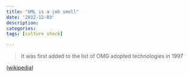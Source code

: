 ```yaml
---
title: "UML is a job smell"
date: '2012-12-03'
description:
categories:
tags: [culture shock]

---
```


> It was first added to the list of OMG adopted technologies in 1997

([wikipedia](http://en.wikipedia.org/wiki/Unified_Modeling_Language))

